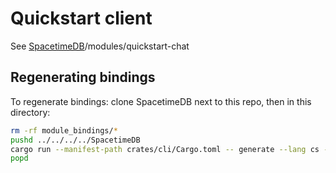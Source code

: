 # Quickstart client
See [SpacetimeDB](https://github.com/clockworklabs/SpacetimeDB)/modules/quickstart-chat

## Regenerating bindings

To regenerate bindings: clone SpacetimeDB next to this repo, then in this directory:

```bash
rm -rf module_bindings/*
pushd ../../../../SpacetimeDB
cargo run --manifest-path crates/cli/Cargo.toml -- generate --lang cs --out-dir ../com.clockworklabs.spacetimedbsdk/examples~/quickstart/client/module_bindings -p modules/quickstart-chat
popd
```